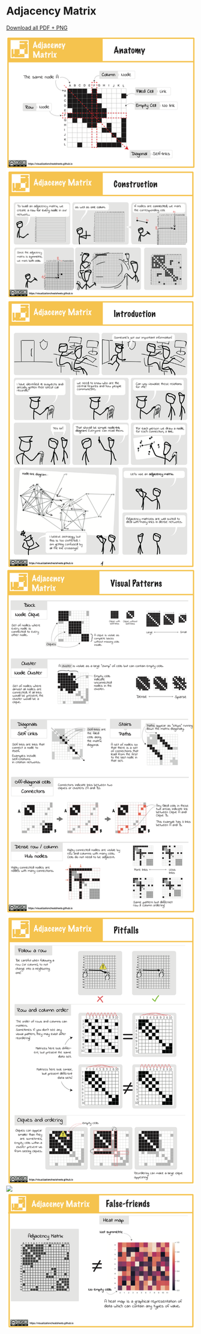 # Adjacency Matrix

[Download all PDF + PNG](pfds/matrix-all.zip)

[![](figures/anatomy/matrix.png)](pdfs/matrix_anatomy.pdf)
[![](figures/construction/matrix.png)](pdfs/matrix_construction.pdf)
[![](figures/introduction/matrix.png)](pdfs/matrix_introduction.pdf)
[![](figures/visualpatterns/matrix.png)](pdfs/matrix_visualpattern.pdf)
[![](figures/pitfalls/matrix.png)](pdfs/matrix_pitfals.pdf)
[![](figures/relatives/matrix.png)](pdfs/matrix_relatives.pdf)
[![](figures/falsefriends/matrix.png)](pdfs/matrix_falsefriends.pdf)
